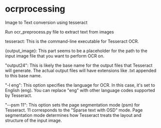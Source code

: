 # ocrprocessing
Image to Text conversion using tesseract


Run ocr_preprocess.py file to extract text from images

tesseract: This is the command-line executable for Tesseract OCR.

{output_image}: This part seems to be a placeholder for the path to the input image file that you want to perform OCR on.

"output24": This is likely the base name for the output files that Tesseract will generate. The actual output files will have extensions like .txt appended to this base name.

"-l eng": This option specifies the language for OCR. In this case, it's set to English (eng). You can replace "eng" with other language codes supported by Tesseract.

"--psm 11": This option sets the page segmentation mode (psm) for Tesseract. 11 corresponds to the "Sparse text with OSD" mode. Page segmentation mode determines how Tesseract treats the layout and structure of the input image.
